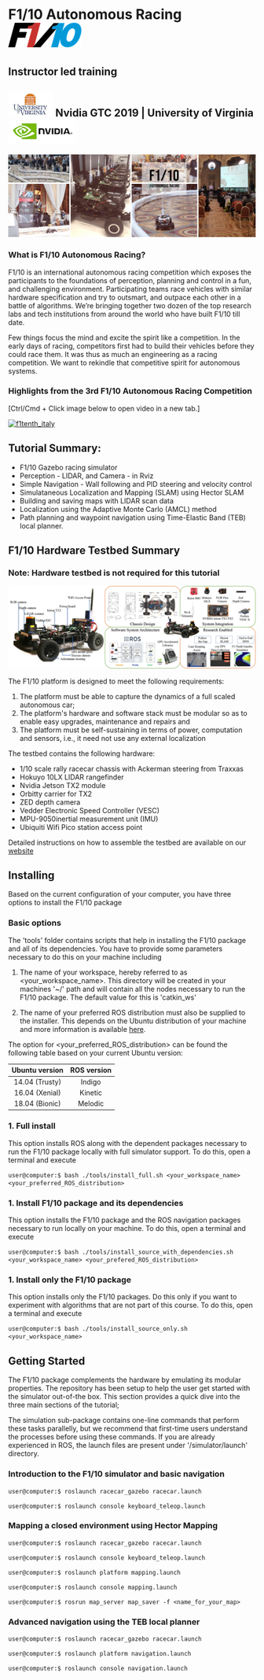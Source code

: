 # F1/10 Autonomous Racing  ![alt text](assets/images/f110logo.png "f1tenth GTC")
## Instructor led training
## ![alt text](assets/images/uva.jpg "f1tenth-UVA") Nvidia GTC 2019 | University of Virginia  ![alt text](assets/images/nvidia-logo.png "f1tenth-GTC")

![](assets/images/banner.jpg)

### What is F1/10 Autonomous Racing?

F1/10 is an international autonomous racing competition which exposes the participants to the foundations of perception, planning and control in a fun, and challenging environment. Participating teams race vehicles with similar hardware specification and try to outsmart, and outpace each other in a battle of algorithms. We’re bringing together two dozen of the top research labs and tech institutions from around the world who have built F1/10 till date.

Few things focus the mind and excite the spirit like a competition. In the early days of racing, competitors first had to build their vehicles before they could race them. It was thus as much an engineering as a racing competition. We want to rekindle that competitive spirit for autonomous systems.

### Highlights from the 3rd F1/10 Autonomous Racing Competition

[Ctrl/Cmd + Click image below to open video in a new tab.]

[![f1tenth_italy](http://img.youtube.com/vi/VlE2Wb_XhoQ/0.jpg)](http://www.youtube.com/watch?v=VlE2Wb_XhoQ "F1/10 Autonomous Racing Competition 2018 - Torino, Italy")

## Tutorial Summary:
- F1/10 Gazebo racing simulator
- Perception - LIDAR, and Camera - in Rviz
- Simple Navigation - Wall following and PID steering and velocity control
- Simulataneous Localization and Mapping (SLAM) using Hector SLAM
- Building and saving maps with LIDAR scan data
- Localization using the Adaptive Monte Carlo (AMCL) method
- Path planning and waypoint navigation using Time-Elastic Band (TEB) local planner.


## F1/10 Hardware Testbed Summary
### Note: Hardware testbed is not required for this tutorial

![](assets/images/testbed.png)

The F1/10 platform is designed to meet the following requirements:

1. The platform must be able to capture the  dynamics  of  a  full  scaled  autonomous car;  
2.  The platform's hardware and software stack must be modular so as to enable easy upgrades, maintenance and repairs and
3. The platform must be self-sustaining in terms of power, computation and sensors, i.e., it need not use any external localization

The testbed contains the following hardware:

* 1/10 scale rally racecar chassis with Ackerman steering from Traxxas
* Hokuyo 10LX LIDAR rangefinder
* Nvidia Jetson TX2 module
* Orbitty carrier for TX2
* ZED depth camera
* Vedder Electronic Speed Controller (VESC)
* MPU-9050inertial measurement unit (IMU)
* Ubiquiti Wifi Pico station access point

Detailed instructions on how to assemble the testbed are available on our [website](f1tenth.org)

## Installing

Based on the current configuration of your computer, you have three options to install the F1/10 package

### Basic options

The 'tools' folder contains scripts that help in installing the F1/10 package and all of its dependencies. You have to provide some parameters necessary to do this on your machine including

1. The name of your workspace, hereby referred to as <your_workspace_name>. This directory will be created in your machines '~/' path and will contain  all the nodes necessary to run the F1/10 package. The default value for this is 'catkin_ws'

2. The name of your preferred ROS distribution must also be supplied to the installer. This depends on the Ubuntu distribution of your machine and more information is available [here](http://wiki.ros.org/ROS/Installation).

The option for <your_preferred_ROS_distribution> can be found the following table based on your current Ubuntu version:

| Ubuntu version |  ROS version |
|:--------------:|:------------:|
| 14.04 (Trusty) |       Indigo |
| 16.04 (Xenial) |      Kinetic |
| 18.04 (Bionic) |      Melodic |

### 1. Full install

This option installs ROS along with the dependent packages necessary to run the F1/10 package locally with full simulator support. To do this, open a terminal and execute
```console
user@computer:$ bash ./tools/install_full.sh <your_workspace_name> <your_preferred_ROS_distribution>
```

### 1. Install F1/10 package and its dependencies

This option installs the F1/10 package and the ROS navigation packages necessary to run locally on your machine. To do this, open a terminal and execute
```console
user@computer:$ bash ./tools/install_source_with_dependencies.sh <your_workspace_name> <your_prefered_ROS_distribution>
```

### 1. Install only the F1/10 package

This option installs only the F1/10 packages. Do this only if you want to experiment with algorithms that are not part of this course. To do this, open a terminal and execute
```console
user@computer:$ bash ./tools/install_source_only.sh <your_workspace_name>
```

## Getting Started

The F1/10 package complements the hardware by emulating its modular properties. The repository has been setup to help the user get started with the simulator out-of-the box. This section provides a quick dive into the three main sections of the tutorial;

The simulation sub-package contains one-line commands that perform these tasks parallelly, but we recommend that first-time users understand the processes before using these commands. If you are already experienced in ROS, the launch files are present under '/simulator/launch' directory.

### Introduction to the F1/10 simulator and basic navigation

```console
user@computer:$ roslaunch racecar_gazebo racecar.launch
```

```console
user@computer:$ roslaunch console keyboard_teleop.launch
```

### Mapping a closed environment using Hector Mapping

```console
user@computer:$ roslaunch racecar_gazebo racecar.launch
```

```console
user@computer:$ roslaunch console keyboard_teleop.launch
```

```console
user@computer:$ roslaunch platform mapping.launch
```

```console
user@computer:$ roslaunch console mapping.launch
```

```console
user@computer:$ rosrun map_server map_saver -f <name_for_your_map>
```

### Advanced navigation using the TEB local planner

```console
user@computer:$ roslaunch racecar_gazebo racecar.launch
```

```console
user@computer:$ roslaunch platform navigation.launch
```

```console
user@computer:$ roslaunch console navigation.launch
```
